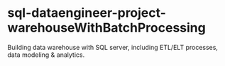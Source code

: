 # sql-dataengineer-project-warehouseWithBatchProcessing
Building data warehouse with SQL server, including ETL/ELT processes, data modeling &amp; analytics. 
